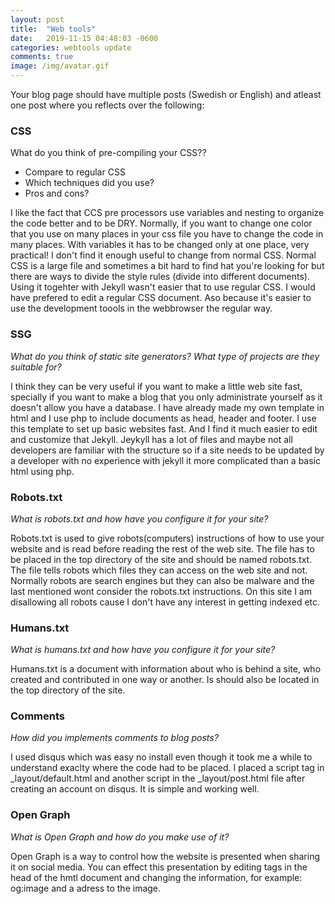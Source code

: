 ```yaml
---
layout: post
title:  "Web tools"
date:   2019-11-15 04:48:03 -0600
categories: webtools update
comments: true
image: /img/avatar.gif
---
```

Your blog page should have multiple posts (Swedish or English) and atleast one post where you reflects over the following:

 
### CSS
What do you think of pre-compiling your CSS??
* Compare to regular CSS
* Which techniques did you use?
* Pros and cons?

I like the fact that CCS pre processors use variables and nesting to organize the code better and to be DRY. Normally, if you want to change one color that you use on many places in your css file you have to change the code in many places. With variables it has to be changed only at one place, very practical! I don't find it enough useful to change from normal CSS. Normal CSS is a large file and sometimes a bit hard to find hat you're looking for but there are ways to divide the style rules (divide into different documents). Using it togehter with Jekyll wasn't easier that to use regular CSS. I would have prefered to edit a regular CSS document. Aso because it's easier to use the development toools in the webbrowser the regular way.

 
### SSG
_What do you think of static site generators?
What type of projects are they suitable for?_

I think they can be very useful if you want to make a little web site fast, specially if you want to make a blog that you only administrate yourself as it doesn't allow you have a database. 
I have already made my own template in html and I use php to include documents as head, header and footer. I use this template to set up basic websites fast. And I find it much easier to edit and customize that Jekyll. Jeykyll has a lot of files and maybe not all developers are familiar with the structure so if a site needs to be updated by a developer with no experience with jekyll it more complicated than a basic html using php. 



### Robots.txt
_What is robots.txt and how have you configure it for your site?_

Robots.txt is used to give robots(computers) instructions of how to use your website and is read before reading the rest of the web site. 
The file has to be placed in the top directory of the site and should be named robots.txt. The file tells robots which files they can access on the web site and not. Normally robots are search engines but they can also be malware and the last mentioned wont consider the robots.txt instructions. On this site I am disallowing all robots cause I don't have any interest in getting indexed etc.

### Humans.txt
_What is humans.txt and how have you configure it for your site?_

Humans.txt is a document with information about who is behind a site, who created and contributed in one way or another. Is should also be located in the top directory of the site. 

### Comments
_How did you implements comments to blog posts?_

I used disqus which was easy no install even though it took me a while to understand exaclty where the code had to be placed. I placed a script tag in _layout/default.html and another script in the _layout/post.html file after creating an account on disqus. It is simple and working well.

### Open Graph
_What is Open Graph and how do you make use of it?_

Open Graph is a way to control how the website is presented when sharing it on social media. You can effect this presentation by editing tags in the head of the hmtl document and changing the information, for example: og:image and a adress to the image.